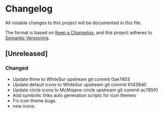 # Changelog
All notable changes to this project will be documented in this file.

The format is based on [Keep a Changelog](https://keepachangelog.com/en/1.0.0/),
and this project adheres to [Semantic Versioning](https://semver.org/spec/v2.0.0.html).

## [Unreleased]
### Changed
- Update thme to WhiteSur upstream git commit 0ae7403
- Update default icons to WhiteSur upstream git commit 61439d0
- Update circle icons to McMojave-circle upstream git commit ac785f0
- Add symbolic links auto generation scripts for icon themes
- Fix icon theme bugs.
- new icons.
 

